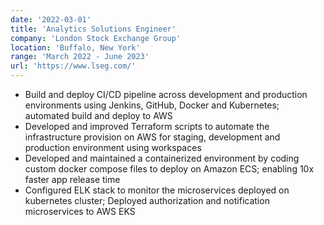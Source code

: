 ```yaml
---
date: '2022-03-01'
title: 'Analytics Solutions Engineer'
company: 'London Stock Exchange Group'
location: 'Buffalo, New York'
range: 'March 2022 - June 2023'
url: 'https://www.lseg.com/'
---
```


- Build and deploy CI/CD pipeline across development and production environments using Jenkins, GitHub, Docker and Kubernetes; automated build and deploy to AWS
- Developed and improved Terraform scripts to automate the infrastructure provision on AWS for staging, development and production environment using workspaces
- Developed and maintained a containerized environment by coding custom docker compose files to deploy on Amazon ECS; enabling 10x faster app release time
- Configured ELK stack to monitor the microservices deployed on kubernetes cluster; Deployed authorization and notification microservices to AWS EKS 
